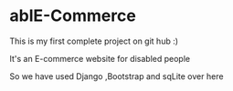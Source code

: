 # ablE-Commerce

This is my first complete project on git hub :)

It's an E-commerce website for disabled people

So we have used Django ,Bootstrap and sqLite over here 
